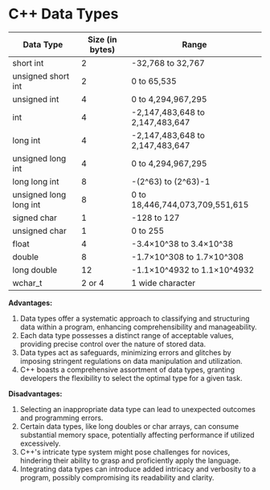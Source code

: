 # C++ Data Types

| Data Type              | Size (in bytes) | Range                                            |
|------------------------|-----------------|--------------------------------------------------|
| short int              | 2               | -32,768 to 32,767                               |
| unsigned short int     | 2               | 0 to 65,535                                     |
| unsigned int           | 4               | 0 to 4,294,967,295                              |
| int                    | 4               | -2,147,483,648 to 2,147,483,647                |
| long int               | 4               | -2,147,483,648 to 2,147,483,647                |
| unsigned long int      | 4               | 0 to 4,294,967,295                              |
| long long int          | 8               | -(2^63) to (2^63)-1                             |
| unsigned long long int | 8               | 0 to 18,446,744,073,709,551,615                |
| signed char            | 1               | -128 to 127                                     |
| unsigned char          | 1               | 0 to 255                                        |
| float                  | 4               | -3.4×10^38 to 3.4×10^38                         |
| double                 | 8               | -1.7×10^308 to 1.7×10^308                       |
| long double            | 12              | -1.1×10^4932 to 1.1×10^4932                     |
| wchar_t                | 2 or 4          | 1 wide character                                |

**Advantages:**

1. Data types offer a systematic approach to classifying and structuring data within a program, enhancing comprehensibility and manageability.
2. Each data type possesses a distinct range of acceptable values, providing precise control over the nature of stored data.
3. Data types act as safeguards, minimizing errors and glitches by imposing stringent regulations on data manipulation and utilization.
4. C++ boasts a comprehensive assortment of data types, granting developers the flexibility to select the optimal type for a given task.

**Disadvantages:**

1. Selecting an inappropriate data type can lead to unexpected outcomes and programming errors.
2. Certain data types, like long doubles or char arrays, can consume substantial memory space, potentially affecting performance if utilized excessively.
3. C++'s intricate type system might pose challenges for novices, hindering their ability to grasp and proficiently apply the language.
4. Integrating data types can introduce added intricacy and verbosity to a program, possibly compromising its readability and clarity.
